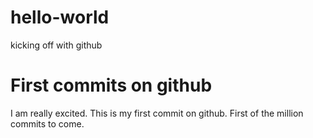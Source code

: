 # hello-world
kicking off with github

# First commits on github
I am really excited. This is my first commit on github. First of the million commits to come.
